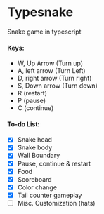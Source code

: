 # Typesnake
Snake game in typescript

#### Keys:

- W, Up Arrow (Turn up)
- A, left arrow (Turn Left)
- D, right arrow (Turn right)
- S, Down arrow (Turn down)
- R (restart)
- P (pause)
- C (continue)


#### To-do List:
- [x] Snake head
- [x] Snake body
- [x] Wall Boundary
- [x] Pause, continue & restart
- [x] Food
- [x] Scoreboard
- [x] Color change
- [x] Tail counter gameplay
- [ ] Misc. Customization (hats)